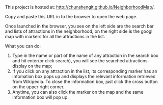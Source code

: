 This project is hosted at: http://chunshengit.github.io/NeighborhoodMap/.


Copy and paste this URL in to the browser to open the web page. 

Once launched in the browser, you see on the left side are the search bar and lists of attractions 
in the neighborhood, on the right side is the googl map with markers for all the attractions in the list. 


What you can do: 
1. Type in the name or part of the name of any attraction in the search box and hit enter(or click search), you will see the searched 
   attractions display on the map;
2. If you click on any attraction in the list, its corresponding marker has an infomation box pops up and displays
   the relevant information retrieved from Wikipedia. To close the information box, just click the cross button on the upper right corner. 
3. Anytime, you can also click the marker on the map and the same information box will pop up. 



